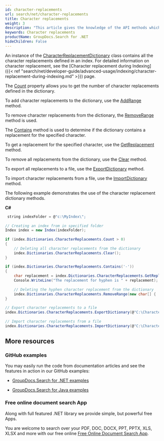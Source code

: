 ```yaml
---
id: character-replacements
url: search/net/character-replacements
title: Character replacements
weight: 3
description: "This article gives the knowledge of the API methods which can be used to perform operations about Character replacements."
keywords: Character replacements
productName: GroupDocs.Search for .NET
hideChildren: False
---
```

An instance of the [CharacterReplacementDictionary](https://apireference.groupdocs.com/net/search/groupdocs.search.dictionaries/characterreplacementdictionary) class contains all the character replacements defined in an index. For detailed information on character replacement, see the [Character replacement during Indexing]({{< ref "search/net/developer-guide/advanced-usage/indexing/character-replacement-during-indexing.md" >}}) page.

The [Count](https://apireference.groupdocs.com/net/search/groupdocs.search.dictionaries/characterreplacementdictionary/properties/count) property allows you to get the number of character replacements defined in the dictionary.

To add character replacements to the dictionary, use the [AddRange](https://apireference.groupdocs.com/net/search/groupdocs.search.dictionaries/characterreplacementdictionary/methods/addrange/index) method.

To remove character replacements from the dictionary, the [RemoveRange](https://apireference.groupdocs.com/net/search/groupdocs.search.dictionaries/characterreplacementdictionary/methods/removerange/index) method is used.

The [Contains](https://apireference.groupdocs.com/net/search/groupdocs.search.dictionaries/characterreplacementdictionary/methods/contains) method is used to determine if the dictionary contains a replacement for the specified character.

To get a replacement for the specified character, use the [GetReplacement](https://apireference.groupdocs.com/net/search/groupdocs.search.dictionaries/characterreplacementdictionary/methods/getreplacement) method.

To remove all replacements from the dictionary, use the [Clear](https://apireference.groupdocs.com/net/search/groupdocs.search.dictionaries/characterreplacementdictionary/methods/clear) method.

To export all replacements to a file, use the [ExportDictionary](https://apireference.groupdocs.com/net/search/groupdocs.search.dictionaries/dictionarybase/methods/exportdictionary) method.

To import character replacements from a file, use the [ImportDictionary](https://apireference.groupdocs.com/net/search/groupdocs.search.dictionaries/dictionarybase/methods/importdictionary) method.

The following example demonstrates the use of the character replacement dictionary methods.

**C#**

```csharp
 string indexFolder = @"c:\MyIndex\";
 
// Creating an index from in specified folder
Index index = new Index(indexFolder);
 
if (index.Dictionaries.CharacterReplacements.Count > 0)
{
    // Deleting all character replacements from the dictionary
    index.Dictionaries.CharacterReplacements.Clear();
}
 
if (index.Dictionaries.CharacterReplacements.Contains('-'))
{
    char replacement = index.Dictionaries.CharacterReplacements.GetReplacement('-');
    Console.WriteLine("The replacement for hyphen is " + replacement);
 
    // Deleting the hyphen character replacement from the dictionary
    index.Dictionaries.CharacterReplacements.RemoveRange(new char[] { '-' });
}
 
// Export character replacements to a file
index.Dictionaries.CharacterReplacements.ExportDictionary(@"C:\CharacterReplacements.dat");
 
// Import character replacements from a file
index.Dictionaries.CharacterReplacements.ImportDictionary(@"C:\CharacterReplacements.dat");
```

## More resources

### GitHub examples

You may easily run the code from documentation articles and see the features in action in our GitHub examples:

*   [GroupDocs.Search for .NET examples](https://github.com/groupdocs-search/GroupDocs.Search-for-.NET)
    
*   [GroupDocs.Search for Java examples](https://github.com/groupdocs-search/GroupDocs.Search-for-Java)
    

### Free online document search App

Along with full featured .NET library we provide simple, but powerful free Apps.

You are welcome to search over your PDF, DOC, DOCX, PPT, PPTX, XLS, XLSX and more with our free online [Free Online Document Search App](https://products.groupdocs.app/search).
